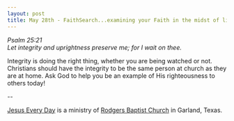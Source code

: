 ```yaml
---
layout: post
title: May 28th - FaithSearch...examining your Faith in the midst of life's
---
```


_Psalm 25:21  
Let integrity and uprightness preserve me; for I wait on thee._

Integrity is doing the right thing, whether you are being watched
or not. Christians should have the integrity to be the same person at
church as they are at home. Ask God to help you be an example of His
righteousness to others today!

 --

<a href=http://jesuseveryday.net>Jesus Every Day</a> is a ministry of <a href=http://rodgersbaptist.net>Rodgers Baptist Church</a> in Garland, Texas.
